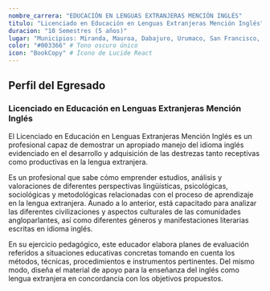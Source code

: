 ```yaml
---
nombre_carrera: "EDUCACIÓN EN LENGUAS EXTRANJERAS MENCIÓN INGLÉS"
titulo: "Licenciado en Educación en Lenguas Extranjeras Mención Inglés"
duracion: "10 Semestres (5 años)"
lugar: "Municipios: Miranda, Mauroa, Dabajuro, Urumaco, San Francisco, Carirubana"
color: "#003366" # Tono oscuro único
icon: "BookCopy" # Ícono de Lucide React
---
```


## Perfil del Egresado

### Licenciado en Educación en Lenguas Extranjeras Mención Inglés

El Licenciado en Educación en Lenguas Extranjeras Mención Inglés es un profesional capaz de demostrar un apropiado manejo del idioma inglés evidenciado en el desarrollo y adquisición de las destrezas tanto receptivas como productivas en la lengua extranjera.

Es un profesional que sabe cómo emprender estudios, análisis y valoraciones de diferentes perspectivas lingüísticas, psicológicas, sociológicas y metodológicas relacionadas con el proceso de aprendizaje en la lengua extranjera. Aunado a lo anterior, está capacitado para analizar las diferentes civilizaciones y aspectos culturales de las comunidades angloparlantes, así como diferentes géneros y manifestaciones literarias escritas en idioma inglés.

En su ejercicio pedagógico, este educador elabora planes de evaluación referidos a situaciones educativas concretas tomando en cuenta los métodos, técnicas, procedimientos e instrumentos pertinentes. Del mismo modo, diseña el material de apoyo para la enseñanza del inglés como lengua extranjera en concordancia con los objetivos propuestos.
